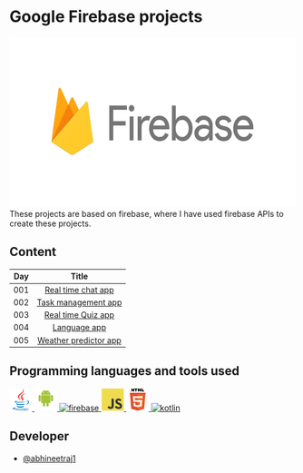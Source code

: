 # Google Firebase projects

<img src="https://github.com/abhineetraj1/google-firebase-projects/raw/main/image00.png" height="300px">
These projects are based on firebase, where I have used firebase APIs to create these projects.

## Content

| Day | Title      |
| --- |:----------: |
| 001 | [Real time chat app](firebase-chat/) |
| 002 | [Task management app](firebase-task-app) |
| 003 | [Real time Quiz app](firebase-quiz-app) |
| 004 | [Language app](firebase-language-translation-app) |
| 005 | [Weather predictor app](firebase-weather-predictor) |

## Programming languages and tools used
<a href="https://www.java.com" target="_blank" rel="noreferrer"> <img src="https://raw.githubusercontent.com/devicons/devicon/master/icons/java/java-original.svg" alt="java" width="40" height="40"/> </a><a href="https://developer.android.com" target="_blank" rel="noreferrer"> <img src="https://raw.githubusercontent.com/devicons/devicon/master/icons/android/android-original-wordmark.svg" alt="android" width="40" height="40"/></a><a href="https://firebase.google.com/" target="_blank" rel="noreferrer"> <img src="https://www.vectorlogo.zone/logos/firebase/firebase-icon.svg" alt="firebase" width="40" height="40"/> </a><a href="https://developer.mozilla.org/en-US/docs/Web/JavaScript" target="_blank" rel="noreferrer"> <img src="https://raw.githubusercontent.com/devicons/devicon/master/icons/javascript/javascript-original.svg" alt="javascript" width="40" height="40"/> </a><a href="https://www.w3.org/html/" target="_blank" rel="noreferrer"> <img src="https://raw.githubusercontent.com/devicons/devicon/master/icons/html5/html5-original-wordmark.svg" alt="html5" width="40" height="40"/> </a>  <a href="https://kotlinlang.org" target="_blank" rel="noreferrer"> <img src="https://www.vectorlogo.zone/logos/kotlinlang/kotlinlang-icon.svg" alt="kotlin" width="40" height="40"/> </a>

## Developer
*	[@abhineetraj1](https://github.com/abhineetraj1)